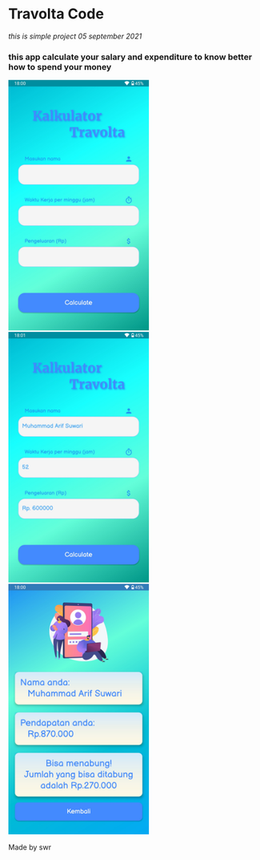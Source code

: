 # Travolta Code
*this is simple project*
*05 september 2021*

### this app calculate your salary and expenditure to know better how to spend your money
<img src="https://github.com/swri/travolta/blob/main/travolta/assets/screenshoots/Screenshot_20210907-180038221.jpg" alt="Main Page" height="500"> <img src="https://github.com/swri/travolta/blob/main/travolta/assets/screenshoots/Screenshot_20210907-180118821.jpg" alt="Main Page Filled" height="500"> <img src="https://github.com/swri/travolta/blob/main/travolta/assets/screenshoots/Screenshot_20210907-180059234.jpg" alt="Result Page" height="500">



Made by swr
